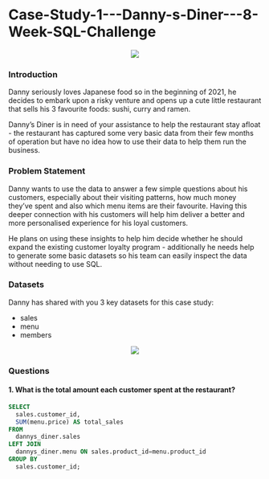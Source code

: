 # Case-Study-1---Danny-s-Diner---8-Week-SQL-Challenge
<p align="center">
  <img src="https://user-images.githubusercontent.com/69009356/175824201-492e580d-074f-4357-98eb-31e0c09f8545.png" />
</p>

### Introduction

Danny seriously loves Japanese food so in the beginning of 2021, he decides to embark upon a risky venture and opens up a cute little restaurant that sells his 3 favourite foods: sushi, curry and ramen.

Danny’s Diner is in need of your assistance to help the restaurant stay afloat - the restaurant has captured some very basic data from their few months of operation but have no idea how to use their data to help them run the business.
  
### Problem Statement

Danny wants to use the data to answer a few simple questions about his customers, especially about their visiting patterns, how much money they’ve spent and also which menu items are their favourite. Having this deeper connection with his customers will help him deliver a better and more personalised experience for his loyal customers.

He plans on using these insights to help him decide whether he should expand the existing customer loyalty program - additionally he needs help to generate some basic datasets so his team can easily inspect the data without needing to use SQL.

### Datasets
Danny has shared with you 3 key datasets for this case study:

  - sales
  - menu
  - members

<p align="center">
  <img src="https://user-images.githubusercontent.com/69009356/175824722-7f9e9b2f-4e6b-4800-899b-b7150a0faa9e.png" />
</p>

### Questions
#### 1. What is the total amount each customer spent at the restaurant?

~~~~sql
SELECT
  sales.customer_id,
  SUM(menu.price) AS total_sales
FROM 
  dannys_diner.sales
LEFT JOIN 
  dannys_diner.menu ON sales.product_id=menu.product_id
GROUP BY
  sales.customer_id;
~~~~
  
